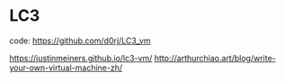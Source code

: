 # LC3


code: https://github.com/d0rj/LC3_vm

https://justinmeiners.github.io/lc3-vm/
http://arthurchiao.art/blog/write-your-own-virtual-machine-zh/
